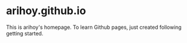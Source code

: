 # arihoy.github.io

This is arihoy's homepage.
To learn Github pages, just created following getting started.
